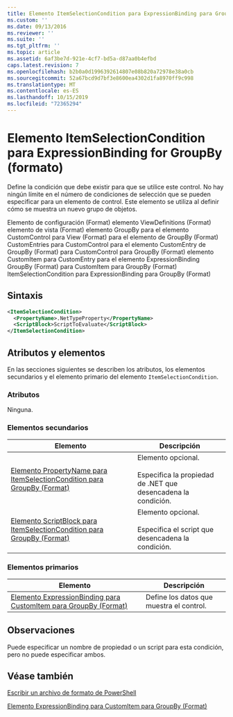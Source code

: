 ```yaml
---
title: Elemento ItemSelectionCondition para ExpressionBinding para GroupBy (Format) | Microsoft Docs
ms.custom: ''
ms.date: 09/13/2016
ms.reviewer: ''
ms.suite: ''
ms.tgt_pltfrm: ''
ms.topic: article
ms.assetid: 6af3be7d-921e-4cf7-bd5a-d87aa0b4efbd
caps.latest.revision: 7
ms.openlocfilehash: b2b0a0d1996392614807e08b820a72978e38a0cb
ms.sourcegitcommit: 52a67bcd9d7bf3e8600ea4302d1fa8970ff9c998
ms.translationtype: MT
ms.contentlocale: es-ES
ms.lasthandoff: 10/15/2019
ms.locfileid: "72365294"
---
```

# <a name="itemselectioncondition-element-for-expressionbinding-for-groupby-format"></a>Elemento ItemSelectionCondition para ExpressionBinding for GroupBy (formato)

Define la condición que debe existir para que se utilice este control. No hay ningún límite en el número de condiciones de selección que se pueden especificar para un elemento de control. Este elemento se utiliza al definir cómo se muestra un nuevo grupo de objetos.

Elemento de configuración (Format) elemento ViewDefinitions (Format) elemento de vista (Format) elemento GroupBy para el elemento CustomControl para View (Format) para el elemento de GroupBy (Format) CustomEntries para CustomControl para el elemento CustomEntry de GroupBy (Format) para CustomControl para GroupBy (Format) elemento CustomItem para CustomEntry para el elemento ExpressionBinding GroupBy (Format) para CustomItem para GroupBy (Format) ItemSelectionCondition para ExpressionBinding para GroupBy (Format)

## <a name="syntax"></a>Sintaxis

```xml
<ItemSelectionCondition>
  <PropertyName>.NetTypeProperty</PropertyName>
  <ScriptBlock>ScriptToEvaluate</ScriptBlock>
</ItemSelectionCondition>
```

## <a name="attributes-and-elements"></a>Atributos y elementos

En las secciones siguientes se describen los atributos, los elementos secundarios y el elemento primario del elemento `ItemSelectionCondition`.

### <a name="attributes"></a>Atributos

Ninguna.

### <a name="child-elements"></a>Elementos secundarios

|Elemento|Descripción|
|-------------|-----------------|
|[Elemento PropertyName para ItemSelectionCondition para GroupBy (Format)](./propertyname-element-for-itemselectioncondition-for-groupby-format.md)|Elemento opcional.<br /><br /> Especifica la propiedad de .NET que desencadena la condición.|
|[Elemento ScriptBlock para ItemSelectionCondition para GroupBy (Format)](./scriptblock-element-for-itemselectioncondition-for-groupby-format.md)|Elemento opcional.<br /><br /> Especifica el script que desencadena la condición.|

### <a name="parent-elements"></a>Elementos primarios

|Elemento|Descripción|
|-------------|-----------------|
|[Elemento ExpressionBinding para CustomItem para GroupBy (Format)](./expressionbinding-element-for-customitem-for-groupby-format.md)|Define los datos que muestra el control.|

## <a name="remarks"></a>Observaciones

Puede especificar un nombre de propiedad o un script para esta condición, pero no puede especificar ambos.

## <a name="see-also"></a>Véase también

[Escribir un archivo de formato de PowerShell](./writing-a-powershell-formatting-file.md)

[Elemento ExpressionBinding para CustomItem para GroupBy (Format)](./expressionbinding-element-for-customitem-for-groupby-format.md)
